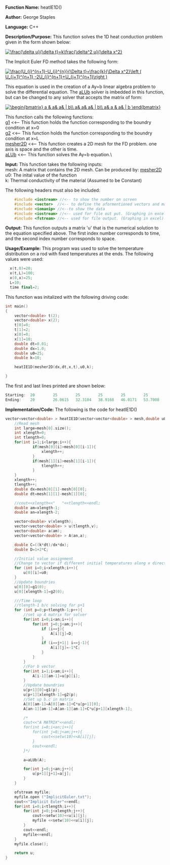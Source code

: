 **Function Name:**          heatIE1D()

**Author:** George Staples

**Language:** C++

**Description/Purpose:** This function solves the 1D heat conduction problem given in the form shown below:

<a href="https://www.codecogs.com/eqnedit.php?latex=\frac{\delta&space;u}{\delta&space;t}=k\frac{\delta^2&space;u}{\delta&space;x^2}" target="_blank"><img src="https://latex.codecogs.com/gif.latex?\frac{\delta&space;u}{\delta&space;t}=k\frac{\delta^2&space;u}{\delta&space;x^2}" title="\frac{\delta u}{\delta t}=k\frac{\delta^2 u}{\delta x^2}" /></a>

The Implicit Euler FD method takes the following form:

<a href="https://www.codecogs.com/eqnedit.php?latex=\frac{U_{j}^{n&plus;1}-U_{j}^{n}}{\Delta&space;t}=\frac{k}{\Delta&space;x^2}\left&space;(&space;U_{j&plus;1}^{n&plus;1}&space;-2U_{j}^{n&plus;1}&plus;U_{j&plus;1}^{n&plus;1}\right&space;)" target="_blank"><img src="https://latex.codecogs.com/gif.latex?\frac{U_{j}^{n&plus;1}-U_{j}^{n}}{\Delta&space;t}=\frac{k}{\Delta&space;x^2}\left&space;(&space;U_{j&plus;1}^{n&plus;1}&space;-2U_{j}^{n&plus;1}&plus;U_{j&plus;1}^{n&plus;1}\right&space;)" title="\frac{U_{j}^{n+1}-U_{j}^{n}}{\Delta t}=\frac{k}{\Delta x^2}\left ( U_{j+1}^{n+1} -2U_{j}^{n+1}+U_{j+1}^{n+1}\right )" /></a>

This equation is used in the creation of a Ay=b linear algebra problem to solve the differential equation. The [aLUb](https://georgest347.github.io/MATH-5620/softwareManual/HW3/aLUb) solver is imbedded in this function, but can be changed to any solver that accepts the matrix of form:

<a href="https://www.codecogs.com/eqnedit.php?latex=\begin{bmatrix}&space;a&space;&&space;a&&space;a&&space;|&space;b\\&space;a&&space;a&&space;a&&space;|&space;b\\&space;a&&space;a&space;&&space;a&&space;|&space;b&space;\end{bmatrix}" target="_blank"><img src="https://latex.codecogs.com/gif.latex?\begin{bmatrix}&space;a&space;&&space;a&&space;a&&space;|&space;b\\&space;a&&space;a&&space;a&&space;|&space;b\\&space;a&&space;a&space;&&space;a&&space;|&space;b&space;\end{bmatrix}" title="\begin{bmatrix} a & a& a& | b\\ a& a& a& | b\\ a& a & a& | b \end{bmatrix}" /></a>

This function calls the following functions:\
[g1](https://georgest347.github.io/MATH-5620/softwareManual/HW7/g1) <<-- This function holds the function corresponding to the boundry condition at x=0\
[g2](https://georgest347.github.io/MATH-5620/softwareManual/HW7/g2) <<-- This function holds the function corresponding to the boundry condition at x=L\
[mesher2D](https://georgest347.github.io/MATH-5620/softwareManual/HW3/mesher2D) <<-- This function creates a 2D mesh for the FD problem. one axis is space and the other is time.\
[aLUb](https://georgest347.github.io/MATH-5620/softwareManual/HW3/aLUb) <<-- This function solves the Ay=b equation.\

**Input:** This function takes the following inputs:\
mesh: A matrix that contains the 2D mesh. Can be produced by: [mesher2D](https://georgest347.github.io/MATH-5620/softwareManual/HW3/mesher2D)\
u0: The inital value of the function\
k: Thermal conductivity of the material (Assumed to be Constant)
  
The following headers must also be included:
  ```c++
      #include <iostream> //<-- to show the number on screen
      #include <vector>  //<-- to define the aformentioned vectors and matricies
      #include <iomanip> //<--to show the data
      #include <iostream> //<-- used for file out put. (Graphing in excel)
      #include <fstream> //<-- used for file output. (Graphing in excel)
  ```

**Output:** This function outputs a matrix 'u' that is the numerical solution to the equation specified above. The first index number corresponds to time, and the second index number corresponds to space.
	
**Usage/Example:**
This program was used to solve the temperature distribution on a rod with fixed temperatures at the ends. The following values were used:

```c++
  x(t,0)=20;
  x(t,L)=100;
  x(0,x)=25;
  L=10;
  time final=2;
```

This function was initalized with the following driving code:
```c++
int main()
{
    vector<double> t(2);
    vector<double> x(2);
    t[0]=0;
    t[1]=2;
    x[0]=0;
    x[1]=10;
    double dt=0.01;
    double dx=1.0;
    double u0=25;
    double k=10;

    heatIE1D(mesher2D(dx,dt,x,t),u0,k);

}
```

The first and last lines printed are shown below:

```c++
Starting:  20        25        25        25        25        25        25        25        25        25       100
Ending:    20        26.0615   32.3104   38.9168   46.0171   53.7008   62.0011   70.8909   80.2844   90.0454  100 
```

**Implementation/Code:** The following is the code for heatIE1D()
```c++
vector<vector<double> > heatIE1D(vector<vector<double> > mesh,double u0,double k){
    //Read mesh
	int large=mesh[0].size();
	int xlength=0;
	int tlength=0;
	for(int i=1;i<large;i++){
            if(mesh[0][i]>mesh[0][i-1]){
                xlength++;
            }
            if(mesh[1][i]>mesh[1][i-1]){
                tlength++;
            }
	}
	xlength++;
	tlength++;
	double dx=mesh[0][1]-mesh[0][0];
	double dt=mesh[1][1]-mesh[1][0];

    //cout<<xlength<<"   "<<tlength<<endl;
    double am=xlength-1;
    double an=xlength-2;

    vector<double> v(xlength);
    vector<vector<double> > u(tlength,v);
    vector<double> a(am);
    vector<vector<double> > A(an,a);

    double C=((k*dt)/dx*dx);
    double D=1+2*C;

    //Initial value assignment
    //Change to vector if different initial temperatures along x direction
    for (int i=0;i<xlength;i++){
        u[0][i]=u0;
    }
    //Update boundries
    u[0][0]=g1(0);
    u[0][xlength-1]=g2(0);

    ///Time loop
    //tlength-1 b/c solving for p+1
    for (int p=0;p<tlength-1;p++){
        //set up A matrix for solver
        for(int i=0;i<an;i++){
            for(int j=0;j<am;j++){
                if (i==j){
                    A[i][j]=D;
                }
                if (i==j+1|| i==j-1){
                    A[i][j]=-1*C;
                }
            }
        }
        //For b vector
        for(int i=1;i<am;i++){
            A[i-1][am-1]=u[p][i];
        }
        //Update boundries
        u[p+1][0]=g1(p);
        u[p+1][xlength-1]=g2(p);
        //Set up b.c in matrix
        A[0][am-1]=A[0][am-1]+C*u[p+1][0];
        A[an-1][am-1]=A[an-1][am-1]+C*u[p+1][xlength-1];

        /*
        cout<<"A MATRIX"<<endl;
        for(int i=0;i<an;i++){
            for(int j=0;j<am;j++){
                cout<<setw(10)<<A[i][j];
            }
            cout<<endl;
        }*/

        a=aLUb(A);

        for(int j=0;j<an;j++){
            u[p+1][j+1]=a[j];
        }
    }

    ofstream myfile;
    myfile.open ("ImplicitEuler.txt");
    cout<<"Implicit Euler"<<endl;
    for(int i=0;i<tlength;i++){
        for(int j=0;j<xlength;j++){
            cout<<setw(10)<<u[i][j];
            myfile <<setw(10)<<u[i][j];
        }
        cout<<endl;
        myfile<<endl;
	}
	myfile.close();

    return u;
}
```
